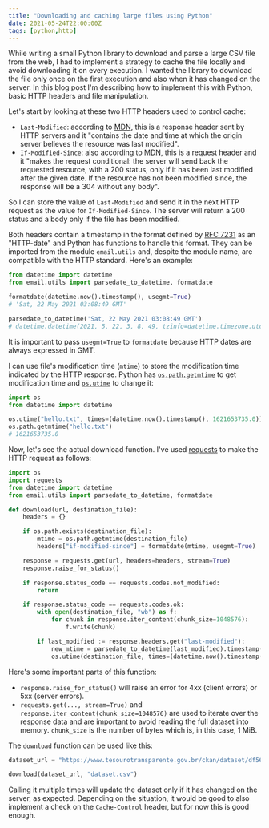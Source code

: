 ```yaml
---
title: "Downloading and caching large files using Python"
date: 2021-05-24T22:00:00Z
tags: [python,http]
---
```


While writing a small Python library to download and parse a large CSV file from
the web, I had to implement a strategy to cache the file locally and avoid
downloading it on every execution. I wanted the library to download the file
only once on the first execution and also when it has changed on the server. In
this blog post I'm describing how to implement this with Python, basic HTTP
headers and file manipulation.

Let's start by looking at these two HTTP headers used to control cache:

* `Last-Modified`: according to [MDN][mdn-last-modified], this is a response
  header sent by HTTP servers and it "contains the date and time at which the
  origin server believes the resource was last modified".
* `If-Modified-Since`: also according to [MDN][mdn-if-modified-since], this is a
  request header and it "makes the request conditional: the server will send
  back the requested resource, with a 200 status, only if it has been last
  modified after the given date. If the resource has not been modified since,
  the response will be a 304 without any body".

So I can store the value of `Last-Modified` and send it in the next HTTP request
as the value for `If-Modified-Since`. The server will return a 200 status and a
body only if the file has been modified.

Both headers contain a timestamp in the format defined by [RFC 7231][rfc7231] as
an "HTTP-date" and Python has functions to handle this format. They can be
imported from the module `email.utils` and, despite the module name, are
compatible with the HTTP standard. Here's an example:

```python
from datetime import datetime
from email.utils import parsedate_to_datetime, formatdate

formatdate(datetime.now().timestamp(), usegmt=True)
# 'Sat, 22 May 2021 03:08:49 GMT'

parsedate_to_datetime('Sat, 22 May 2021 03:08:49 GMT')
# datetime.datetime(2021, 5, 22, 3, 8, 49, tzinfo=datetime.timezone.utc)
```

It is important to pass `usegmt=True` to `formatdate` because HTTP dates are
always expressed in GMT.

I can use file's modification time (`mtime`) to store the modification time
indicated by the HTTP response. Python has
[`os.path.getmtime`][python-os-path-getmtime] to get modification time and
[`os.utime`][python-os-utime] to change it:

```python
import os
from datetime import datetime

os.utime("hello.txt", times=(datetime.now().timestamp(), 1621653735.0))
os.path.getmtime("hello.txt")
# 1621653735.0
```

Now, let's see the actual download function. I've used
[requests][python-requests] to make the HTTP request as follows:

```python
import os
import requests
from datetime import datetime
from email.utils import parsedate_to_datetime, formatdate

def download(url, destination_file):
    headers = {}

    if os.path.exists(destination_file):
        mtime = os.path.getmtime(destination_file)
        headers["if-modified-since"] = formatdate(mtime, usegmt=True)

    response = requests.get(url, headers=headers, stream=True)
    response.raise_for_status()

    if response.status_code == requests.codes.not_modified:
        return

    if response.status_code == requests.codes.ok:
        with open(destination_file, "wb") as f:
            for chunk in response.iter_content(chunk_size=1048576):
                f.write(chunk)

        if last_modified := response.headers.get("last-modified"):
            new_mtime = parsedate_to_datetime(last_modified).timestamp()
            os.utime(destination_file, times=(datetime.now().timestamp(), new_mtime))
```

Here's some important parts of this function:

* `response.raise_for_status()` will raise an error for 4xx (client errors) or
  5xx (server errors).
* `requests.get(..., stream=True)` and
  `response.iter_content(chunk_size=1048576)` are used to iterate over the
  response data and are important to avoid reading the full dataset into memory.
  `chunk_size` is the number of bytes which is, in this case, 1 MiB.

The `download` function can be used like this:

```python
dataset_url = "https://www.tesourotransparente.gov.br/ckan/dataset/df56aa42-484a-4a59-8184-7676580c81e3/resource/796d2059-14e9-44e3-80c9-2d9e30b405c1/download/PrecoTaxaTesouroDireto.csv"

download(dataset_url, "dataset.csv")
```

Calling it multiple times will update the dataset only if it has changed on the
server, as expected. Depending on the situation, it would be good to also
implement a check on the `Cache-Control` header, but for now this is good
enough.

[mdn-last-modified]: https://developer.mozilla.org/en-US/docs/Web/HTTP/Headers/Last-Modified
[mdn-if-modified-since]: https://developer.mozilla.org/en-US/docs/Web/HTTP/Headers/If-Modified-Since
[rfc7231]: https://datatracker.ietf.org/doc/html/rfc7231#section-7.1.1.1
[python-requests]: https://docs.python-requests.org/
[python-os-path-getmtime]: https://docs.python.org/3/library/os.path.html#os.path.getmtime
[python-os-utime]: https://docs.python.org/3/library/os.html#os.utime
